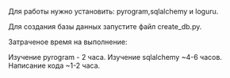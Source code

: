 Для работы нужно установить: pyrogram,sqlalchemy и loguru.


Для создания базы данных запустите файл create_db.py.

Затраченое время на выполнение:

  Изучение pyrogram - 2 часа. 
  Изучение sqlalchemy ~4-6 часов. 
  Написание кода ~1-2 часа. 
